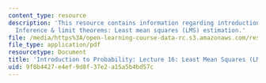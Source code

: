 ```yaml
---
content_type: resource
description: 'This resource contains information regarding introduction to probability:
  Inference & limit theorems: Least mean squares (LMS) estimation.'
file: /media/https%3A/open-learning-course-data-rc.s3.amazonaws.com/res-6-012-introduction-to-probability-spring-2018/9f8b4427e4ef9d8f37e2a15a5b4bd57c_MITRES_6_012S18_L16.pdf
file_type: application/pdf
resourcetype: Document
title: 'Introduction to Probability: Lecture 16: Least Mean Squares (LMS) Estimation'
uid: 9f8b4427-e4ef-9d8f-37e2-a15a5b4bd57c
---
```

